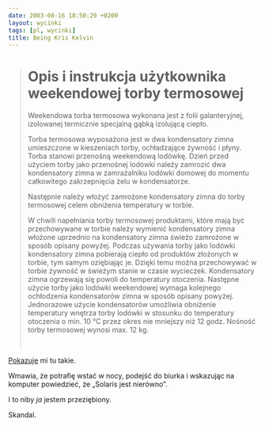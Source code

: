 ```yaml
---
date: 2003-08-16 18:50:29 +0200
layout: wycinki
tags: [pl, wycinki]
title: Being Kris Kelvin
---
```


> Opis i instrukcja użytkownika weekendowej torby termosowej
> ==========================================================
>
> Weekendowa torba termosowa wykonana jest z folii galanteryjnej, izolowanej termicznie specjalną gąbką izolującą ciepło.
>
> Torba termosowa wyposażona jest w dwa kondensatory zimna umieszczone w kieszeniach torby, ochładzające żywność i płyny. Torba stanowi przenośną weekendową lodówkę. Dzień przed użyciem torby jako przenośnej lodówki należy zamrozić dwa kondensatory zimna w zamrażalniku lodówki domowej do momentu całkowitego zakrzepnięcia żelu w kondensatorze.
>
> Następnie należy włożyć zamrożone kondensatory zimna do torby termosowej celem obniżenia temperatury w torbie.
>
> W chwili napełniania torby termosowej produktami, które mają być przechowywane w torbie należy wymienić kondensatory zimna włożone uprzednio na kondensatory zimna świeżo zamrożone w sposób opisany powyżej. Podczas używania torby jako lodówki kondensatory zimna pobierają ciepło od produktów złożonych w torbie, tym samym oziębiając je. Dzięki temu można przechowywać w torbie żywność w świeżym stanie w czasie wycieczek. Kondensatory zimna ogrzewają się powoli do temperatury otoczenia. Następne użycie torby jako lodówki weekendowej wymaga kolejnego ochłodzenia kondensatorów zimna w sposób opisany powyżej. Jednorazowe użycie kondensatorów umożliwia obniżenie temperatury wnętrza torby lodówki w stosunku do temperatury otoczenia o min. 10 °C przez okres nie mniejszy niż 12 godz. Nośność torby termosowej wynosi max. 12 kg.
>
>  

[Pokazuje](http://thoughtscriber.net/ 'no, ona') mi tu takie.

Wmawia, że potrafię wstać w nocy, podejść do biurka i wskazując na komputer powiedzieć, że „Solaris jest nierówno”.

I to niby _ja_ jestem przeziębiony.

Skandal.
